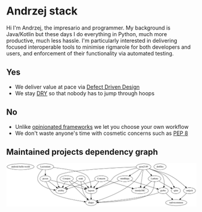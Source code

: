 # Andrzej stack
Hi I'm Andrzej, the impresario and programmer. My background is Java/Kotlin but these days I do everything in Python, much more productive, much less hassle. I'm particularly interested in delivering focused interoperable tools to minimise rigmarole for both developers and users, and enforcement of their functionality via automated testing.

## Yes
* We deliver value at pace via [Defect Driven Design](https://web.archive.org/web/20151103111048/https://weblogs.java.net/blog/kcpeppe/archive/2011/11/29/defect-driven-design-makes-comeback)
* We stay [DRY](https://en.wikipedia.org/wiki/Don't_repeat_yourself#DRY_vs_WET_solutions) so that nobody has to jump through hoops

## No
* Unlike [opinionated frameworks](https://helm.sh/docs/chart_best_practices/) we let you choose your own workflow
* We don't waste anyone's time with cosmetic concerns such as [PEP 8](https://www.python.org/dev/peps/pep-0008/#a-foolish-consistency-is-the-hobgoblin-of-little-minds)

## Maintained projects dependency graph
![Project dependenciez](dependencies.svg)
